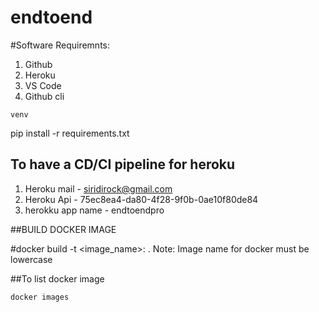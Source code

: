 # endtoend

#Software Requiremnts:
1. Github
2. Heroku
3. VS Code
4. Github cli

```
venv
```
pip install -r requirements.txt

## To have a CD/CI pipeline for heroku
1. Heroku mail - siridirock@gmail.com
2. Heroku Api - 75ec8ea4-da80-4f28-9f0b-0ae10f80de84
3. herokku app name - endtoendpro

##BUILD DOCKER IMAGE

#docker build -t <image_name>:<tagname> .
 Note: Image name for docker must be lowercase

##To list docker image

    docker images